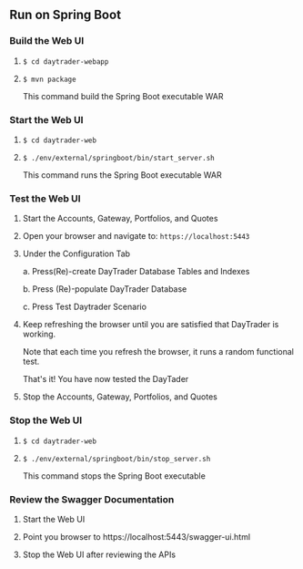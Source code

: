
## Run on Spring Boot


### Build the Web UI

1.  `$ cd daytrader-webapp`

2.  `$ mvn package`

    This command build the Spring Boot executable WAR

### Start the Web UI

1.  `$ cd daytrader-web`

2.  `$ ./env/external/springboot/bin/start_server.sh`

    This command runs the Spring Boot executable WAR
    
### Test the Web UI

1.  Start the Accounts, Gateway, Portfolios, and Quotes

2.  Open your browser and navigate to: `https://localhost:5443`

3.  Under the Configuration Tab

    a.  Press(Re)-create DayTrader Database Tables and Indexes
    
    b.  Press (Re)-populate DayTrader Database

    c.  Press Test Daytrader Scenario

4.  Keep refreshing the browser until you are satisfied that DayTrader is working. 

    Note that each time you refresh the browser, it runs a random functional test. 
   
    That's it! You have now tested the DayTader
    
5.  Stop the Accounts, Gateway, Portfolios, and Quotes
    
### Stop the Web UI

1.  `$ cd daytrader-web`

2.  `$ ./env/external/springboot/bin/stop_server.sh`

    This command stops the Spring Boot executable

### Review the Swagger Documentation

1.  Start the Web UI

2.  Point you browser to https://localhost:5443/swagger-ui.html

3.  Stop the Web UI after reviewing the APIs

